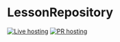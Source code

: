 # LessonRepository
[![Live hosting](https://github.com/glitch-170/lessonrepository/actions/workflows/firebase-hosting-merge.yml/badge.svg)](https://github.com/glitch-170/lessonrepository/actions/workflows/firebase-hosting-merge.yml)
[![PR hosting](https://github.com/glitch-170/lessonrepository/actions/workflows/firebase-hosting-pull-request.yml/badge.svg)](https://github.com/glitch-170/lessonrepository/actions/workflows/firebase-hosting-pull-request.yml)

